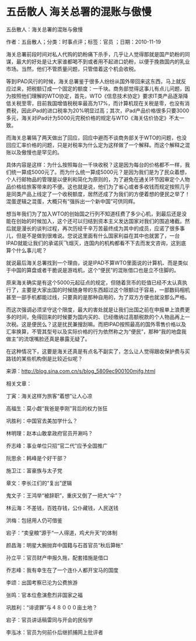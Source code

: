 # 五岳散人  海关总署的混账与傲慢

五岳散人：海关总署的混账与傲慢

作者：五岳散人；分类：时事点评；标签：官员 ；日期：2010-11-19

海关总署前段时间对私人代购的奶粉痛下杀手，几乎让人觉得那就是国产奶粉的同谋，最大的好处是让大家谁都喝不到或者用不起进口奶粉，以便于挽救国内的乳业市场。当然，他们不管质量问题，只管借着这个机会收税。

等到IPAD风行的时候，海关总署鉴于很多人纷纷从国外带回来这东西，马上就反应过来，把税额订成一个固定的额度：一千块。商务部觉得这事儿有点儿问题，因为按照他们理解的WTO协定，首先，WTO《信息技术协定》要求IT类产品逐渐降低关税至零，目前我国增值税税率最高为17%，而计算机现在关税是零，也没有消费税，因此iPad的进口税率为20%明显过高；其次，iPad产品价格很多只要3000多元，海关对iPad计为5000元完税价格的规定与WTO《海关估价协定》不太一致。

而海关总署隔了两天做出了回应，回应中避而不谈商务部关于WTO的问题，也没回应汇率价格的问题，只是对税率为什么定为这样做了一个解释。而这个解释之混账以及傲慢也是罕见的。

具体内容是这样：为什么按照每台一千块收税？这是因为每台的价格都不一样，我们统一算成5000元了。而为什么统一算成5000元？是因为我们是为了民众着想，个人行邮物品的管理是以便利和简化为原则的，为了避免在通关环节因审定个人物品价格给旅客带来的不便。这也就是说，他们为了省心或者多收钱而规定按照几乎是同类产品上线定了一个收税额度，居然还成了为我们的方便着想的便民之举了！混蛋逻辑之混蛋，大概只有“强拆出一个新中国”可供同辉。

想当年我们为了加入WTO的创始国之行列不知道枉费了多少心机，到最后还是没能在创始的时候加入，这个还可以归结到资本主义发达国家对我们的围追堵截。然后就是漫长的谈判过程，再次历经千辛万苦最终成为其中的成员，应诺了很多事儿，但是不是做到很难说。您说这里面有什么国家利益在其中也就罢了，一台IPAD就能让我们的承诺灰飞烟灭，连国内的机构都看不下去而发文咨询，这到底算个什么事儿呢？

就说最后海关总署找到一个理由，说是IPAD不算WTO里面说的计算机、而是类似于中国的算盘或者干脆说是游戏机，这个“便民”的混账借口也是立不住脚的。

原来海关确实是有这个5000元起征点的规定，但随着货币的贬值已经不太认真执行了，主要是大家出国的时候随身带的东西超过这个限额过于容易，一部数码相机甚至一部手机都能过线，只要真的是那种自用的，为了双方方便也就没那么严格。

而这次强调必须坚守这个限度，最大的害处就是让我们出国之前在申报单上浪费更多的时间，免得回来的时候要为国内买的、已经缴纳过高额税款的个人物品再上一次税。这是便民么？这是扰民兼搜刮嘛。而把IPAD按照最高的国外零售价格以及汇率换算，不管其型号以及实际价格的行为依然称之为“便民”，那种“我的地盘我做主”的流氓嘴脸还真是暴露无疑了。

在这种情况下，这要是海关还真是有点名不副实了，怎么让人觉得跟收保护费与买路钱的某些机构倒是比较近似呢？

来源：http://blog.sina.com.cn/s/blog_5809ec900100mjfg.html



相关文章：

丁寅：海关这样为旅客“着想”让人心凉

高福生：莫小觑“我爸是李刚”背后的权力张狂

巩胜利：中国官去美加学什么？

林明理：赵本山敢拿政府官员开涮吗？

乔志峰：事业单位只招“官二代”应予全国推广

阮思余：韩峰是个好干部？

施卫江：富豪族与太子党

章文：李长江们的“复出”逻辑

鬼文子：王鸿举“被辞职”，重庆又倒了一把大“伞”？

林云海：不差钱，百姓存钱，公仆藏钱，人民送钱

洪梅：包拯用人仍可借鉴

宕子：“卖皇粮”源于“一人得道，鸡犬升天”的体制

颜昌海：明星大腕抛弃中国籍与石首官员“秋后算帐”

孙立平：官员财产申报久拖，配套措施是借口

乔志峰：我有幸生在了一个连仆人都开宝马的国度

李颂：出国考察已沦为公费旅游

张鸣：官本位愈演愈烈非国家之福

巩胜利：“诽谤罪”与４８０００亩土地？

宕子：官员讲话稿雷同与开会的民俗学

李泓冰：官员为何前仆后继抓捕网上批评者